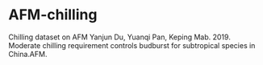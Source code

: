 # AFM-chilling
Chilling dataset on AFM
Yanjun Du, Yuanqi Pan, Keping Mab. 2019. Moderate chilling requirement controls budburst for subtropical species in China.AFM.
